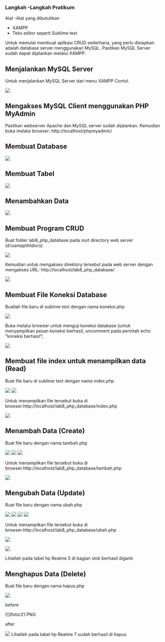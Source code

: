 ### Langkah -Langkah Pratikum

Alat -Alat yang dibutuhkan
- XAMPP
- Teks editor seperti Sublime text

Untuk memulai membuat aplikasi CRUD sederhana, yang perlu disiapkan adalah
database server menggunakan MySQL. Pastikan MySQL Server sudah dapat dijalankan
melalui XAMPP.

## Menjalankan MySQL Server
Untuk menjalankan MySQL Server dari menu XAMPP Contol.

![](foto/1.PNG)

## Mengakses MySQL Client menggunakan PHP MyAdmin
Pastikan webserver Apache dan MySQL server sudah dijalankan. Kemudian buka
melalui browser: http://localhost/phpmyadmin/

## Membuat Database

![](foto/2.PNG)

## Membuat Tabel

![](foto/3.PNG)

## Menambahkan Data

![](foto/4.PNG)

## Membuat Program CRUD
Buat folder lab8_php_database pada root directory web server (d:\xampp\htdocs)

![](foto/5.PNG)

Kemudian untuk mengakses direktory tersebut pada web server dengan mengakses URL:
http://localhost/lab8_php_database/

![](foto/6.PNG)

## Membuat File Koneksi Database
Buatlah file baru di sublime text dengan nama koneksi.php

![](foto/7.PNG)

Buka melalui browser untuk menguji koneksi database (untuk menyampilkan pesan
koneksi berhasil, uncomment pada perintah echo “koneksi berhasil”;

![](foto/8.PNG)

## Membuat file index untuk menampilkan data (Read)
Buat file baru di sublime text dengan nama index.php

![](foto/9.PNG)
![](foto/10.PNG)

Untuk menampilkan file tersebut buka di browser:http://localhost/lab8_php_database/index.php

![](foto/11.PNG)

## Menambah Data (Create)
Buat file baru dengan nama tambah.php

![](foto/12.PNG)
![](foto/13.PNG)
![](foto/14.PNG)

Untuk menampilkan file tersebut buka di browser:http://localhost/lab8_php_database/tambah.php

![](foto/15.PNG)

## Mengubah Data (Update)
Buat file baru dengan nama ubah.php

![](foto/16.PNG)
![](foto/17.PNG)
![](foto/18.PNG)
![](foto/19.PNG)

Untuk menampilkan file tersebut buka di browser:http://localhost/lab8_php_database/ubah.php

![](foto/20.PNG)

![](foto/21.PNG)

Lihatlah pada tabel hp Realme 5 di bagian stok berhasil diganti

## Menghapus Data (Delete)
Buat file baru dengan nama hapus.php

![](foto/22.PNG)

before

![](foto/21.PNG

after

![](foto/23.PNG)
Lihatlah pada tabel hp Realme 7 sudah berhasil di hapus
